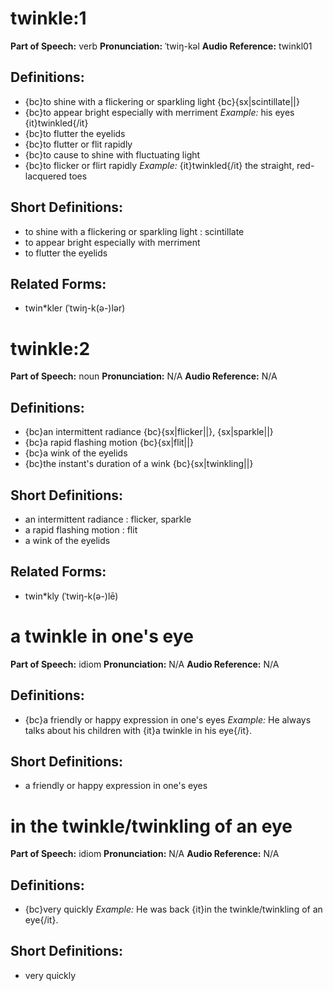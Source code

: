 # twinkle:1

**Part of Speech:** verb
**Pronunciation:** ˈtwiŋ-kəl
**Audio Reference:** twinkl01

## Definitions:
- {bc}to shine with a flickering or sparkling light {bc}{sx|scintillate||}
- {bc}to appear bright especially with merriment 
  *Example:* his eyes {it}twinkled{/it}
- {bc}to flutter the eyelids
- {bc}to flutter or flit rapidly
- {bc}to cause to shine with fluctuating light
- {bc}to flicker or flirt rapidly 
  *Example:* {it}twinkled{/it} the straight, red-lacquered toes

## Short Definitions:
- to shine with a flickering or sparkling light : scintillate
- to appear bright especially with merriment
- to flutter the eyelids

## Related Forms:
- twin*kler (ˈtwiŋ-k(ə-)lər)
# twinkle:2

**Part of Speech:** noun
**Pronunciation:** N/A
**Audio Reference:** N/A

## Definitions:
- {bc}an intermittent radiance {bc}{sx|flicker||}, {sx|sparkle||}
- {bc}a rapid flashing motion {bc}{sx|flit||}
- {bc}a wink of the eyelids
- {bc}the instant's duration of a wink {bc}{sx|twinkling||}

## Short Definitions:
- an intermittent radiance : flicker, sparkle
- a rapid flashing motion : flit
- a wink of the eyelids

## Related Forms:
- twin*kly (ˈtwiŋ-k(ə-)lē)
# a twinkle in one's eye

**Part of Speech:** idiom
**Pronunciation:** N/A
**Audio Reference:** N/A

## Definitions:
- {bc}a friendly or happy expression in one's eyes 
  *Example:* He always talks about his children with {it}a twinkle in his eye{/it}.

## Short Definitions:
- a friendly or happy expression in one's eyes
# in the twinkle/twinkling of an eye

**Part of Speech:** idiom
**Pronunciation:** N/A
**Audio Reference:** N/A

## Definitions:
- {bc}very quickly 
  *Example:* He was back {it}in the twinkle/twinkling of an eye{/it}.

## Short Definitions:
- very quickly
